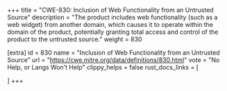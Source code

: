 +++
title = "CWE-830: Inclusion of Web Functionality from an Untrusted Source"
description	= "The product includes web functionality (such as a web widget) from another domain, which causes it to operate within the domain of the product, potentially granting total access and control of the product to the untrusted source."
weight = 830

[extra]
id = 830
name = "Inclusion of Web Functionality from an Untrusted Source"
url = "https://cwe.mitre.org/data/definitions/830.html"
vote = "No Help, or Langs Won't Help"
clippy_helps = false
rust_docs_links = [
	
]
+++

